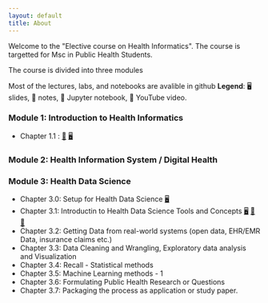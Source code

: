 ```yaml
---
layout: default
title: About
---
```


Welcome to the "Elective course on Health Informatics". The course is targetted for Msc in Public Health Students. 

The course is divided into three modules

Most of the lectures, labs, and notebooks are avalible in github
**Legend**: 🖥 slides, 📝 notes, 📓 Jupyter notebook, 🎥 YouTube video.


### Module 1: Introduction to Health Informatics

 * Chapter 1.1 :  [🎥]() [🖥]()



### Module 2: Health Information System / Digital Health


### Module 3: Health Data Science

 * Chapter 3.0: Setup for Health Data Science [🖥](https://docs.google.com/presentation/d/1xAOUGJtm-0iGJl1AS4NKo_5KxPTVEYkYZf4g_8vbK-g/edit#slide=id.p)
 * Chapter 3.1: Introductin to Health Data Science Tools and Concepts [🖥]() [📝]() [📓]()
 * Chapter 3.2: Getting Data from real-world systems (open data, EHR/EMR Data, insurance claims etc.)
 * Chapter 3.3: Data Cleaning and Wrangling, Exploratory data analysis and Visualization 
 * Chapter 3.4: Recall - Statistical methods
 * Chapter 3.5: Machine Learning methods - 1
 * Chapter 3.6: Formulating Public Health Research or Questions
 * Chapter 3.7: Packaging the process as application or study paper. 
